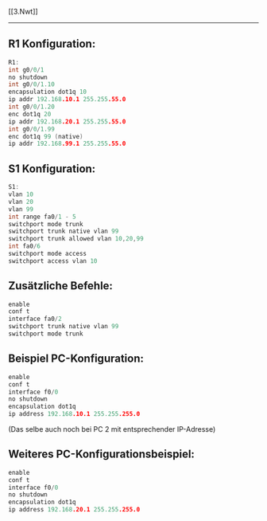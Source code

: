 [[3.Nwt]]
___
## R1 Konfiguration:
````c
R1:
int g0/0/1
no shutdown
int g0/0/1.10
encapsulation dot1q 10
ip addr 192.168.10.1 255.255.55.0
int g0/0/1.20
enc dot1q 20
ip addr 192.168.20.1 255.255.55.0
int g0/0/1.99
enc dot1q 99 (native)
ip addr 192.168.99.1 255.255.55.0
````
## S1 Konfiguration:

````c
S1:
vlan 10
vlan 20
vlan 99
int range fa0/1 - 5
switchport mode trunk
switchport trunk native vlan 99
switchport trunk allowed vlan 10,20,99
int fa0/6
switchport mode access
switchport access vlan 10
````
## Zusätzliche Befehle:

````c
enable
conf t
interface fa0/2
switchport trunk native vlan 99
switchport mode trunk
````

## Beispiel PC-Konfiguration:

````c
enable
conf t
interface f0/0
no shutdown
encapsulation dot1q
ip address 192.168.10.1 255.255.255.0
````

(Das selbe auch noch bei PC 2 mit entsprechender IP-Adresse)
## Weiteres PC-Konfigurationsbeispiel:

````c
enable
conf t
interface f0/0
no shutdown
encapsulation dot1q
ip address 192.168.20.1 255.255.255.0
````